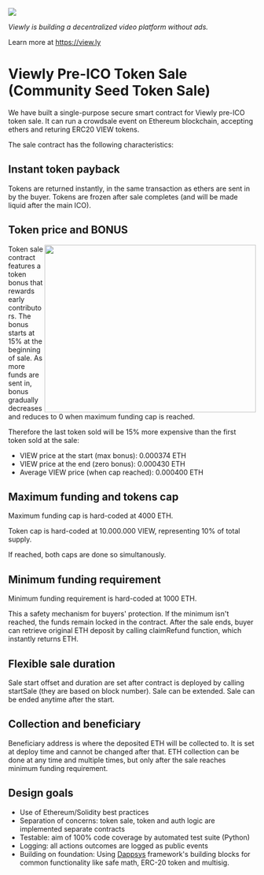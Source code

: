 ![](https://i.imgur.com/ekvJd60.png)

*Viewly is building a decentralized video platform without ads.*

Learn more at https://view.ly


# Viewly Pre-ICO Token Sale (Community Seed Token Sale)

We have built a single-purpose secure smart contract for Viewly pre-ICO token
sale. It can run a crowdsale event on Ethereum blockchain, accepting ethers and
returing ERC20 VIEW tokens.

The sale contract has the following characteristics:

## Instant token payback

Tokens are returned instantly, in the same transaction as ethers are sent in by
the buyer. Tokens are frozen after sale completes (and will be made liquid after
the main ICO).

## Token price and BONUS

<img src="https://i.imgur.com/fejXmW0.png" width="430" height="340" align="right"/>

Token sale contract features a token bonus that rewards early contributors. The
bonus starts at 15% at the beginning of sale. As more funds are sent in, bonus
gradually decreases and reduces to 0 when maximum funding cap is reached.

Therefore the last token sold will be 15% more expensive than the first token
sold at the sale:
* VIEW price at the start (max bonus): 0.000374 ETH
* VIEW price at the end (zero bonus): 0.000430 ETH
* Average VIEW price (when cap reached): 0.000400 ETH


## Maximum funding and tokens cap

Maximum funding cap is hard-coded at 4000 ETH.

Token cap is hard-coded at 10.000.000 VIEW, representing 10% of total supply.

If reached, both caps are done so simultanously.

## Minimum funding requirement

Minimum funding requirement is hard-coded at 1000 ETH.

This a safety mechanism for buyers' protection. If the minimum isn't reached,
the funds remain locked in the contract. After the sale ends, buyer can
retrieve original ETH deposit by calling claimRefund function, which instantly
returns ETH.

## Flexible sale duration

Sale start offset and duration are set after contract is deployed by calling
startSale (they are based on block number). Sale can be extended. Sale can be
ended anytime after the start.

## Collection and beneficiary

Beneficiary address is where the deposited ETH will be collected to. It is set
at deploy time and cannot be changed after that. ETH collection can be done at
any time and multiple times, but only after the sale reaches minimum funding
requirement.

## Design goals

* Use of Ethereum/Solidity best practices
* Separation of concerns: token sale, token and auth logic are implemented
  separate contracts
* Testable: aim of 100% code coverage by automated test suite (Python)
* Logging: all actions outcomes are logged as public events
* Building on foundation: Using 
  [Dappsys](https://dappsys.readthedocs.io/en/latest/) framework's building
  blocks for common functionality like safe math, ERC-20 token and multisig.
